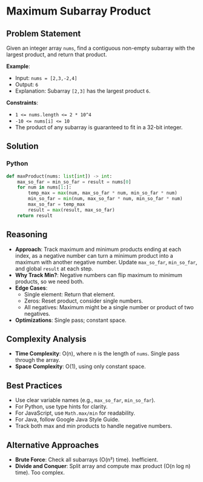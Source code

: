 # Maximum Subarray Product

## Problem Statement
Given an integer array `nums`, find a contiguous non-empty subarray with the largest product, and return that product.

**Example**:
- Input: `nums = [2,3,-2,4]`
- Output: `6`
- Explanation: Subarray `[2,3]` has the largest product `6`.

**Constraints**:
- `1 <= nums.length <= 2 * 10^4`
- `-10 <= nums[i] <= 10`
- The product of any subarray is guaranteed to fit in a 32-bit integer.

## Solution

### Python
```python
def maxProduct(nums: list[int]) -> int:
    max_so_far = min_so_far = result = nums[0]
    for num in nums[1:]:
        temp_max = max(num, max_so_far * num, min_so_far * num)
        min_so_far = min(num, max_so_far * num, min_so_far * num)
        max_so_far = temp_max
        result = max(result, max_so_far)
    return result
```

## Reasoning
- **Approach**: Track maximum and minimum products ending at each index, as a negative number can turn a minimum product into a maximum with another negative number. Update `max_so_far`, `min_so_far`, and global `result` at each step.
- **Why Track Min?**: Negative numbers can flip maximum to minimum products, so we need both.
- **Edge Cases**:
  - Single element: Return that element.
  - Zeros: Reset product, consider single numbers.
  - All negatives: Maximum might be a single number or product of two negatives.
- **Optimizations**: Single pass; constant space.

## Complexity Analysis
- **Time Complexity**: O(n), where n is the length of `nums`. Single pass through the array.
- **Space Complexity**: O(1), using only constant space.

## Best Practices
- Use clear variable names (e.g., `max_so_far`, `min_so_far`).
- For Python, use type hints for clarity.
- For JavaScript, use `Math.max/min` for readability.
- For Java, follow Google Java Style Guide.
- Track both max and min products to handle negative numbers.

## Alternative Approaches
- **Brute Force**: Check all subarrays (O(n²) time). Inefficient.
- **Divide and Conquer**: Split array and compute max product (O(n log n) time). Too complex.